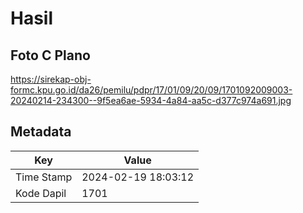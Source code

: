 # Hasil

## Foto C Plano

https://sirekap-obj-formc.kpu.go.id/da26/pemilu/pdpr/17/01/09/20/09/1701092009003-20240214-234300--9f5ea6ae-5934-4a84-aa5c-d377c974a691.jpg


## Metadata

| Key        | Value               |
| ---------- | ------------------- |
| Time Stamp | 2024-02-19 18:03:12 |
| Kode Dapil | 1701                |



